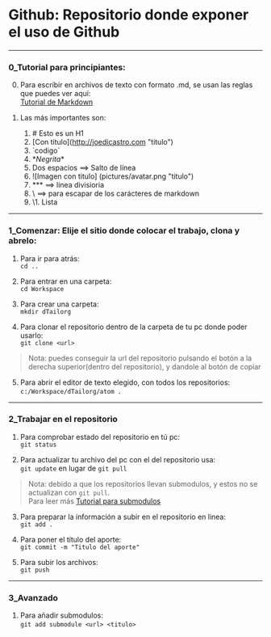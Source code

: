 # Github: Repositorio donde exponer el uso de Github


***
### 0_Tutorial para principiantes:

0. Para escribir en archivos de texto con formato .md, se usan las reglas que puedes ver aquí:  
[Tutorial de Markdown](https://joedicastro.com/pages/markdown.html "Tutorial MarkDown")

1. Las más importantes son:
	1. \# Esto es un H1
	2. \[Con titulo](http://joedicastro.com "titulo")
	3. \`codigo`
	4. \**Negrita**
	5. Dos espacios ==> Salto de línea
	6. \![Imagen con titulo] (pictures/avatar.png "titulo")
	7. \*** ==> linea divisioria
	8. \ ==> para escapar de los carácteres de markdown
	9. \1. Lista

***
### 1_Comenzar: Elije el sitio donde colocar el trabajo, clona y abrelo:
1. Para ir para atrás:  
`cd ..`

2. Para entrar en una carpeta:  
`cd Workspace`

3. Para crear una carpeta:  
`mkdir dTailorg`
  
4. Para clonar el repositorio dentro de la carpeta de tu pc donde poder usarlo:  
`git clone <url>`
> Nota: puedes conseguir la url del repositorio pulsando el botón a la derecha superior(dentro del repositorio), y dandole al botón de copiar

5. Para abrir el editor de texto elegido, con todos los repositorios:  
`c:/Workspace/dTailorg/atom .`

***
### 2_Trabajar en el repositorio
1. Para comprobar estado del repositorio en tú pc:  
`git status`

2. Para actualizar tu archivo del pc con el del repositorio usa:  
`git update` en lugar de `git pull`
> Nota: debido a que los repositorios llevan submodulos, y estos no se actualizan con `git pull`.  
Para leer más [Tutorial para submodulos](https://gist.github.com/gitaarik/8735255 "Tutorial para submodulos")

3. Para preparar la información a subir en el repositorio en linea:  
`git add .`

4. Para poner el título del aporte:  
`git commit -m "Titulo del aporte"`

5. Para subir los archivos:  
`git push`

***
### 3_Avanzado
1. Para añadir submodulos:  
`git add submodule <url> <titulo>`

